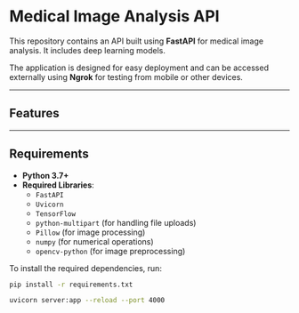 # Medical Image Analysis API

This repository contains an API built using **FastAPI** for medical image analysis. It includes deep learning models.

The application is designed for easy deployment and can be accessed externally using **Ngrok** for testing from mobile or other devices.

---

## Features



---

## Requirements

- **Python 3.7+**
- **Required Libraries**:
  - `FastAPI`
  - `Uvicorn`
  - `TensorFlow`
  - `python-multipart` (for handling file uploads)
  - `Pillow` (for image processing)
  - `numpy` (for numerical operations)
  - `opencv-python` (for image preprocessing)

To install the required dependencies, run:

```bash
pip install -r requirements.txt
```

```bash
uvicorn server:app --reload --port 4000
```